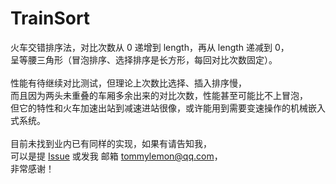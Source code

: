 # TrainSort
火车交错排序法，对比次数从 0 递增到 length，再从 length 递减到 0，<br />
呈等腰三角形（冒泡排序、选择排序是长方形，每回对比次数固定）。<br />
<br />
性能有待继续对比测试，但理论上次数比选择、插入排序慢，<br >
而且因为两头未重叠的车厢多余出来的对比次数，性能甚至可能比不上冒泡，<br />
但它的特性和火车加速出站到减速进站很像，或许能用到需要变速操作的机械嵌入式系统。<br />
<br />
目前未找到业内已有同样的实现，如果有请告知我，<br />
可以是提 [Issue](https://github.com/TommyLemon/TrainSort/issues/new) 或发我 邮箱 tommylemon@qq.com，<br />
非常感谢！<br />
